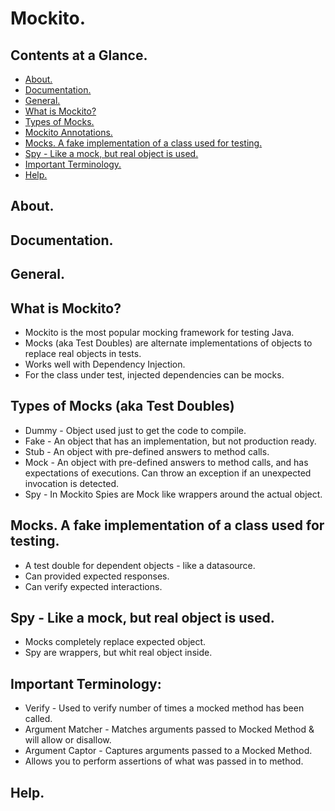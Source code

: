 # Mockito.





## Contents at a Glance.
* [About.](#about)
* [Documentation.](#documentation)
* [General.](#general)
* [What is Mockito?](#what-is-mockito)
* [Types of Mocks.](#types-of-mocks-aka-test-doubles)
* [Mockito Annotations.]()
* [Mocks. A fake implementation of a class used for testing.](#mocks-a-fake-implementation-of-a-class-used-for-testing)
* [Spy - Like a mock, but real object is used.](#spy---like-a-mock-but-real-object-is-used)
* [Important Terminology.](#important-terminology)
* [Help.](#help)





## About.





## Documentation.





## General.





## What is Mockito?
* Mockito is the most popular mocking framework for testing Java.
* Mocks (aka Test Doubles) are alternate implementations of objects to replace real objects in tests.
* Works well with Dependency Injection.
* For the class under test, injected dependencies can be mocks.





## Types of Mocks (aka Test Doubles)
* Dummy - Object used just to get the code to compile.
* Fake - An object that has an implementation, but not production ready.
* Stub - An object with pre-defined answers to method calls.
* Mock - An object with pre-defined answers to method calls, and has expectations of executions.
  Can throw an exception if an unexpected invocation is detected.
* Spy - In Mockito Spies are Mock like wrappers around the actual object.





## Mocks. A fake implementation of a class used for testing.
* A test double for dependent objects - like a datasource.
* Can provided expected responses.
* Can verify expected interactions.





## Spy - Like a mock, but real object is used.
* Mocks completely replace expected object.
* Spy are wrappers, but whit real object inside.





## Important Terminology:
* Verify - Used to verify number of times a mocked method has been called.
* Argument Matcher - Matches arguments passed to Mocked Method & will allow or disallow.
* Argument Captor - Captures arguments passed to a Mocked Method.
* Allows you to perform assertions of what was passed in to method.





## Help.

